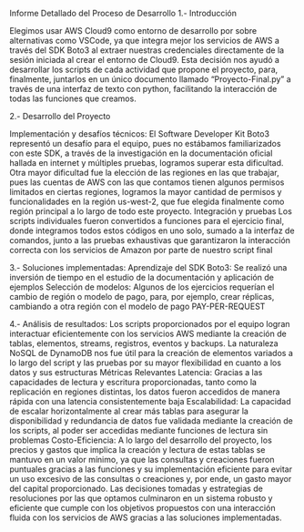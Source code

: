 Informe Detallado del Proceso de Desarrollo
1.- Introducción

Elegimos usar AWS Cloud9 como entorno de desarrollo por sobre alternativas como VSCode, ya que integra mejor los servicios de AWS a través del SDK Boto3 al extraer nuestras credenciales directamente de la sesión iniciada al crear el entorno de Cloud9. Esta decisión nos ayudó a desarrollar los scripts de cada actividad que propone el proyecto, para, finalmente, juntarlos en un único documento llamado “Proyecto-Final.py” a través de una interfaz de texto con python, facilitando la interacción de todas las funciones que creamos.

2.- Desarrollo del Proyecto

Implementación y desafíos técnicos:
     El Software Developer Kit Boto3 representó un desafío para el equipo, pues no estábamos familiarizados con este SDK, a través de la investigación en la documentación oficial hallada en internet y múltiples pruebas, logramos superar esta dificultad. Otra mayor dificultad fue la elección de las regiones en las que trabajar, pues las cuentas de AWS con las que contamos tienen algunos permisos limitados en ciertas regiones, logramos la mayor cantidad de permisos y funcionalidades en la región us-west-2, que fue elegida finalmente como región principal a lo largo de todo este proyecto.
Integración y pruebas
    Los scripts individuales fueron convertidos a funciones para el ejercicio final, donde integramos todos estos códigos en uno solo, sumado a la interfaz de comandos, junto a las pruebas exhaustivas que garantizaron la interacción correcta con los servicios de Amazon por parte de nuestro script final 

3.-  Soluciones implementadas:
Aprendizaje del SDK Boto3: Se realizó una inversión de tiempo en el estudio de la documentación y aplicación de ejemplos 
Selección de modelos: Algunos de los ejercicios requerían el cambio de región o modelo de pago, para, por ejemplo, crear réplicas, cambiando a otra región con el modelo de pago PAY-PER-REQUEST

4.- Análisis de resultados:
Los scripts proporcionados por el equipo logran interactuar eficientemente con los servicios AWS mediante la creación de tablas, elementos, streams, registros, eventos y backups. La naturaleza NoSQL de DynamoDB nos fue útil para la creación de elementos variados a lo largo del script y las pruebas por su mayor flexibilidad en cuanto a los datos y sus estructuras 
Métricas Relevantes
Latencia: Gracias a las capacidades de lectura y escritura proporcionadas, tanto como la replicación en regiones distintas, los datos fueron accedidos de manera rápida con una latencia consistentemente baja
Escalabilidad: La capacidad de escalar horizontalmente al crear más tablas para asegurar la disponibilidad y redundancia de datos fue validada mediante la creación de los scripts, al poder ser accedidas mediante funciones de lectura sin problemas
Costo-Eficiencia: A lo largo del desarrollo del proyecto, los precios y gastos que implica la creación y lectura de estas tablas se mantuvo en un valor mínimo, ya que las consultas y creaciones fueron puntuales gracias a las funciones y su implementación eficiente para evitar un uso excesivo de las consultas o creaciones y, por ende, un gasto mayor del capital proporcionado.
Las decisiones tomadas y estrategias de resoluciones por las que optamos culminaron en un sistema robusto y eficiente que cumple con los objetivos propuestos con una interacción fluida con los servicios de AWS gracias a las soluciones implementadas.
